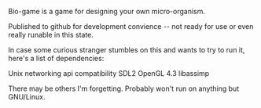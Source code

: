 Bio-game is a game for designing your own micro-organism.

Published to github for development convience -- not ready for use or even really runable in this state.

In case some curious stranger stumbles on this and wants to try to run it, here's a list of dependencies:

Unix networking api compatibility
SDL2
OpenGL 4.3
libassimp

There may be others I'm forgetting. Probably won't run on anything but GNU/Linux.
